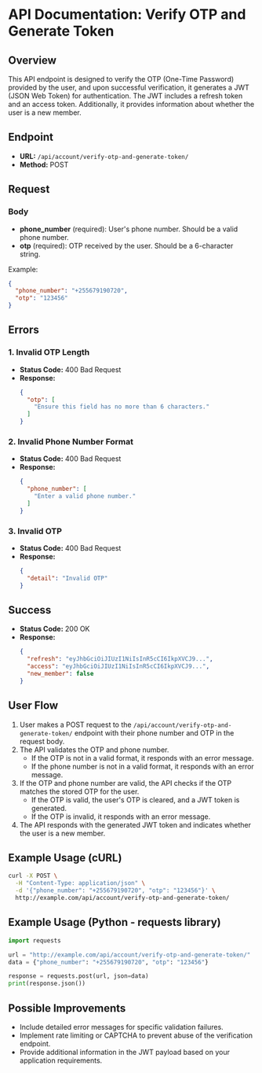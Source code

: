 # API Documentation: Verify OTP and Generate Token

## Overview

This API endpoint is designed to verify the OTP (One-Time Password) provided by the user, and upon successful verification, it generates a JWT (JSON Web Token) for authentication. The JWT includes a refresh token and an access token. Additionally, it provides information about whether the user is a new member.

## Endpoint

- **URL:** `/api/account/verify-otp-and-generate-token/`
- **Method:** POST

## Request

### Body

- **phone_number** (required): User's phone number. Should be a valid phone number.
- **otp** (required): OTP received by the user. Should be a 6-character string.

Example:

```json
{
  "phone_number": "+255679190720",
  "otp": "123456"
}
```

## Errors

### 1. Invalid OTP Length

- **Status Code:** 400 Bad Request
- **Response:**
  ```json
  {
    "otp": [
      "Ensure this field has no more than 6 characters."
    ]
  }
  ```

### 2. Invalid Phone Number Format

- **Status Code:** 400 Bad Request
- **Response:**
  ```json
  {
    "phone_number": [
      "Enter a valid phone number."
    ]
  }
  ```

### 3. Invalid OTP

- **Status Code:** 400 Bad Request
- **Response:**
  ```json
  {
    "detail": "Invalid OTP"
  }
  ```

## Success

- **Status Code:** 200 OK
- **Response:**
  ```json
  {
    "refresh": "eyJhbGciOiJIUzI1NiIsInR5cCI6IkpXVCJ9...",
    "access": "eyJhbGciOiJIUzI1NiIsInR5cCI6IkpXVCJ9...",
    "new_member": false
  }
  ```

## User Flow

1. User makes a POST request to the `/api/account/verify-otp-and-generate-token/` endpoint with their phone number and OTP in the request body.
2. The API validates the OTP and phone number.
    - If the OTP is not in a valid format, it responds with an error message.
    - If the phone number is not in a valid format, it responds with an error message.
3. If the OTP and phone number are valid, the API checks if the OTP matches the stored OTP for the user.
    - If the OTP is valid, the user's OTP is cleared, and a JWT token is generated.
    - If the OTP is invalid, it responds with an error message.
4. The API responds with the generated JWT token and indicates whether the user is a new member.

## Example Usage (cURL)

```bash
curl -X POST \
  -H "Content-Type: application/json" \
  -d '{"phone_number": "+255679190720", "otp": "123456"}' \
  http://example.com/api/account/verify-otp-and-generate-token/
```

## Example Usage (Python - requests library)

```python
import requests

url = "http://example.com/api/account/verify-otp-and-generate-token/"
data = {"phone_number": "+255679190720", "otp": "123456"}

response = requests.post(url, json=data)
print(response.json())
```

## Possible Improvements

- Include detailed error messages for specific validation failures.
- Implement rate limiting or CAPTCHA to prevent abuse of the verification endpoint.
- Provide additional information in the JWT payload based on your application requirements.
